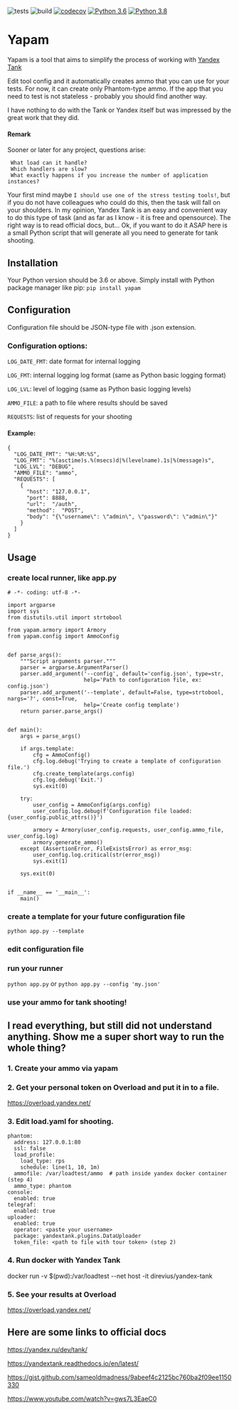 ![tests](https://github.com/devalv/yapam/workflows/Linter%20and%20tests/badge.svg)
![build](https://github.com/devalv/yapam/workflows/Build%20Python%20Package/badge.svg)
[![codecov](https://codecov.io/gh/devalv/yapam/branch/master/graph/badge.svg)](https://codecov.io/gh/devalv/yapam)
[![Python 3.6](https://img.shields.io/badge/python-3.6-blue.svg)](https://www.python.org/downloads/release/python-360/)
[![Python 3.8](https://img.shields.io/badge/python-3.8-blue.svg)](https://www.python.org/downloads/release/python-380/)

# Yapam
Yapam is a tool that aims to simplify the process of working with [Yandex Tank](https://github.com/yandex-load/yandex-tank)

Edit tool config and it automatically creates ammo that you can use for your tests.
For now, it can create only Phantom-type ammo. If the app that you need to test is not stateless - probably you should
find another way.

I have nothing to do with the Tank or Yandex itself but was impressed by the great work that they did.
#### Remark
Sooner or later for any project, questions arise:

```
 What load can it handle? 
 Which handlers are slow? 
 What exactly happens if you increase the number of application instances?
```

Your first mind maybe `I should use one of the stress testing tools!`, but if you do not have colleagues who
could do this, then the task will fall on your shoulders. In my opinion, Yandex Tank is an easy and convenient way
to do this type of task (and as far as I know - it is free and opensource).
The right way is to read official docs, but...
Ok, if you want to do it ASAP here is a small Python script that will generate all you need to generate for tank shooting. 

## Installation
Your Python version should be 3.6 or above. Simply install with Python package manager like pip: 
`pip install yapam`

## Configuration
Configuration file should be JSON-type file with .json extension.

### Configuration options:
`LOG_DATE_FMT`: date format for internal logging

`LOG_FMT`: internal logging log format (same as Python basic logging format)

`LOG_LVL`: level of logging (same as Python basic logging levels)

`AMMO_FILE`: a path to file where results should be saved

`REQUESTS`: list of requests for your shooting

#### Example:
```
{
  "LOG_DATE_FMT": "%H:%M:%S",
  "LOG_FMT": "%(asctime)s.%(msecs)d|%(levelname).1s|%(message)s",
  "LOG_LVL": "DEBUG",
  "AMMO_FILE": "ammo",
  "REQUESTS": [
    {
      "host": "127.0.0.1",
      "port": 8888,
      "url":  "/auth",
      "method":  "POST",
      "body": "{\"username\": \"admin\", \"password\": \"admin\"}"
    }
  ]
}
```

## Usage
### create local runner, like app.py
```
# -*- coding: utf-8 -*-

import argparse
import sys
from distutils.util import strtobool

from yapam.armory import Armory
from yapam.config import AmmoConfig


def parse_args():
    """Script arguments parser."""
    parser = argparse.ArgumentParser()
    parser.add_argument('--config', default='config.json', type=str,
                        help='Path to configuration file, ex: config.json')
    parser.add_argument('--template', default=False, type=strtobool, nargs='?', const=True,
                        help='Create config template')
    return parser.parse_args()


def main():
    args = parse_args()

    if args.template:
        cfg = AmmoConfig()
        cfg.log.debug('Trying to create a template of configuration file.')
        cfg.create_template(args.config)
        cfg.log.debug('Exit.')
        sys.exit(0)

    try:
        user_config = AmmoConfig(args.config)
        user_config.log.debug(f'Configuration file loaded: {user_config.public_attrs()}')

        armory = Armory(user_config.requests, user_config.ammo_file, user_config.log)
        armory.generate_ammo()
    except (AssertionError, FileExistsError) as error_msg:
        user_config.log.critical(str(error_msg))
        sys.exit(1)

    sys.exit(0)


if __name__ == '__main__':
    main()
```

### create a template for your future configuration file
`python app.py --template`

### edit configuration file

### run your runner
`python app.py` or `python app.py --config 'my.json'` 

### use your ammo for tank shooting!

## I read everything, but still did not understand anything. Show me a super short way to run the whole thing?
### 1. Create your ammo via yapam
### 2. Get your personal token on Overload and put it in to a file.
https://overload.yandex.net/
### 3. Edit **load.yaml** for shooting. 
```
phantom:
  address: 127.0.0.1:80
  ssl: false
  load_profile:
    load_type: rps
    schedule: line(1, 10, 1m)
  ammofile: /var/loadtest/ammo  # path inside yandex docker container (step 4)
  ammo_type: phantom
console:
  enabled: true
telegraf:
  enabled: true
uploader:
  enabled: true
  operator: <paste your username>
  package: yandextank.plugins.DataUploader
  token_file: <path to file with tour token> (step 2)
```
### 4. Run docker with Yandex Tank
docker run -v $(pwd):/var/loadtest --net host -it direvius/yandex-tank
### 5. See your results at Overload
https://overload.yandex.net/

## Here are some links to official docs
https://yandex.ru/dev/tank/

https://yandextank.readthedocs.io/en/latest/

https://gist.github.com/sameoldmadness/9abeef4c2125bc760ba2f09ee1150330

https://www.youtube.com/watch?v=gws7L3EaeC0
